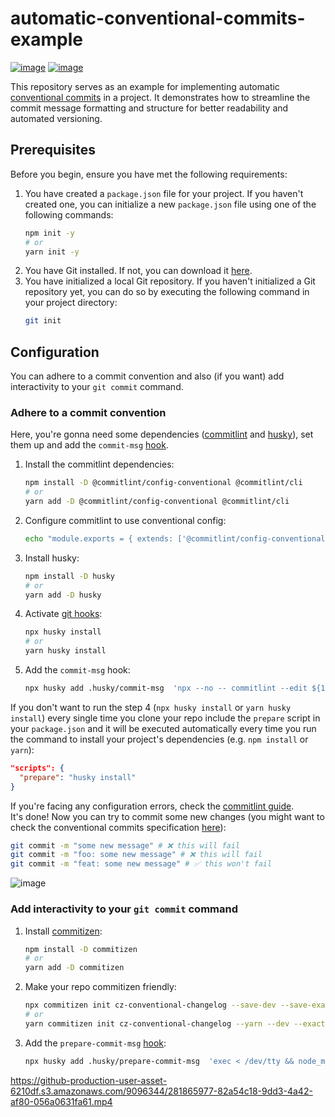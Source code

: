 # automatic-conventional-commits-example
[![image](https://img.shields.io/badge/EN-blue)](./README.md)
[![image](https://img.shields.io/badge/PT-blue)](./LEIAME.md)

This repository serves as an example for implementing automatic [conventional commits](https://www.conventionalcommits.org/) in a project. It demonstrates how to streamline the commit message formatting and structure for better readability and automated versioning.

## Prerequisites

Before you begin, ensure you have met the following requirements:

1. You have created a `package.json` file for your project. If you haven't created one, you can initialize a new `package.json` file using one of the following commands:
    ```bash
    npm init -y
    # or
    yarn init -y
    ```
2. You have Git installed. If not, you can download it [here](https://git-scm.com/downloads).
3. You have initialized a local Git repository. If you haven't initialized a Git repository yet, you can do so by executing the following command in your project directory:
    ```bash
    git init
    ```

## Configuration
You can adhere to a commit convention and also (if you want) add interactivity to your `git commit` command.

### Adhere to a commit convention
Here, you're gonna need some dependencies ([commitlint](https://github.com/conventional-changelog/commitlint) and [husky](https://github.com/typicode/husky)), set them up and add the `commit-msg` [hook](https://git-scm.com/docs/githooks#_commit_msg).

1. Install the commitlint dependencies:
    ```bash
    npm install -D @commitlint/config-conventional @commitlint/cli
    # or
    yarn add -D @commitlint/config-conventional @commitlint/cli
    ```
2. Configure commitlint to use conventional config:
    ```bash
    echo "module.exports = { extends: ['@commitlint/config-conventional'] };" > commitlint.config.js
    ```
3. Install husky:
    ```bash
    npm install -D husky
    # or
    yarn add -D husky
    ```
4. Activate [git hooks](https://git-scm.com/docs/githooks):
    ```bash
    npx husky install
    # or
    yarn husky install
    ```
5. Add the `commit-msg` hook:
    ```bash
    npx husky add .husky/commit-msg  'npx --no -- commitlint --edit ${1}'
    ```
If you don't want to run the step 4 (`npx husky install` or `yarn husky install`) every single time you clone your repo include the `prepare` script in your `package.json` and it will be executed automatically every time you run the command to install your project's dependencies (e.g. `npm install` or `yarn`):
```json
"scripts": {
  "prepare": "husky install" 
}
```

If you're facing any configuration errors, check the [commitlint guide](https://commitlint.js.org/#/guides-local-setup).<br/>
It's done! Now you can try to commit some new changes (you might want to check the conventional commits specification [here](https://www.conventionalcommits.org/)):
```bash
git commit -m "some new message" # ❌ this will fail
git commit -m "foo: some new message" # ❌ this will fail
git commit -m "feat: some new message" # ✅ this won't fail
```
![image](https://github.com/victorbadaro/automatic-conventional-commits-example/assets/9096344/20cd75a6-9f71-49fd-930d-6faf0b0c6a0d)

### Add interactivity to your `git commit` command
1. Install [commitizen](https://github.com/commitizen/cz-cli):
    ```bash
    npm install -D commitizen
    # or
    yarn add -D commitizen
    ```
2. Make your repo commitizen friendly:
    ```bash
    npx commitizen init cz-conventional-changelog --save-dev --save-exact
    # or
    yarn commitizen init cz-conventional-changelog --yarn --dev --exact
    ```
3. Add the `prepare-commit-msg` [hook](https://git-scm.com/docs/githooks#_prepare_commit_msg):
    ```bash
    npx husky add .husky/prepare-commit-msg  'exec < /dev/tty && node_modules/.bin/cz --hook || true'
    ```
https://github-production-user-asset-6210df.s3.amazonaws.com/9096344/281865977-82a54c18-9dd3-4a42-af80-056a0631fa61.mp4